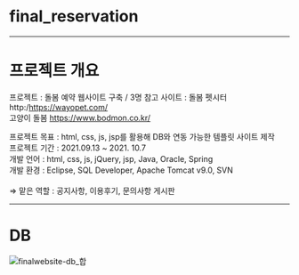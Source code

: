 # final_reservation

-------------------------------------------------------------------------------------
# 프로젝트 개요
프로젝트 : 돌봄 예약 웹사이트 구축 / 3명
참고 사이트 : 돌봄 펫시터 http:/https://wayopet.com/ <br>
고양이 돌봄 https://www.bodmon.co.kr/<br>

프로젝트 목표 : html, css, js, jsp를 활용해 DB와 연동 가능한 템플릿 사이트 제작 <br>
프로젝트 기간 : 2021.09.13 ~ 2021. 10.7 <br>
개발 언어 : html, css, js, jQuery, jsp, Java, Oracle, Spring <br>
개발 환경 : Eclipse, SQL Developer, Apache Tomcat v9.0, SVN <br>
<br>
=> 맡은 역할 : 공지사항, 이용후기, 문의사항 게시판

-------------------------------------------------------------------------------------
# DB 
![finalwebsite-db_합](https://user-images.githubusercontent.com/83640018/142017338-3f83e278-a275-446c-b7ca-40434f60a2ba.jpg)
